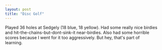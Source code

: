 ```yaml
---
layout: post
title: "Disc Golf"
---
```


Played 36 holes at Sedgely (18 blue, 18 yellow). Had some really nice birdies and hit-the-chains-but-dont-sink-it near-birdies. Also had some horrible scores because I went for it too aggressively. But hey, that&#39;s part of learning.